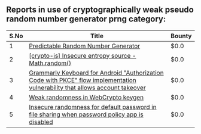## Reports in use of cryptographically weak pseudo random number generator prng category:
| S.No | Title | Bounty |
| ---- | ----- | ------ |
| 1 | [ Predictable Random Number Generator](https://hackerone.com/reports/504731) | $0.0 |
| 2 | [[crypto-js] Insecure entropy source - Math.random()](https://hackerone.com/reports/678989) | $0.0 |
| 3 | [Grammarly Keyboard for Android "Authorization Code with PKCE" flow implementation vulnerability that allows account takeover](https://hackerone.com/reports/824931) | $0.0 |
| 4 | [Weak randomness in WebCrypto keygen](https://hackerone.com/reports/1690000) | $0.0 |
| 5 | [Insecure randomness for default password in file sharing when password policy app is disabled](https://hackerone.com/reports/1745702) | $0.0 |